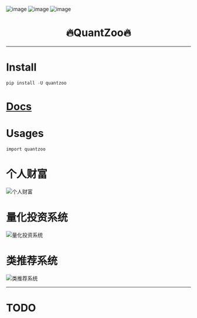 

![image](https://img.shields.io/pypi/v/quantzoo.svg) ![image](https://img.shields.io/travis/Jie-Yuan/quantzoo.svg) ![image](https://readthedocs.org/projects/quantzoo/badge/?version=latest)



<h1 align = "center">🔥QuantZoo🔥</h1>

---
# Install
```python
pip install -U quantzoo
```

# [Docs](https://jie-yuan.github.io/QuantZoo/)

# Usages
```
import quantzoo
```

# 个人财富
![个人财富](https://tva1.sinaimg.cn/large/e6c9d24egy1h1dum2e0xij20ef0ctdgw.jpg)

# 量化投资系统
![量化投资系统](https://tva1.sinaimg.cn/large/e6c9d24egy1h1dunn77maj20e30aoaa8.jpg)

# 类推荐系统
![类推荐系统](https://tva1.sinaimg.cn/large/e6c9d24egy1h1e2bv5sj4j21du0fv0v2.jpg)

---
# TODO
